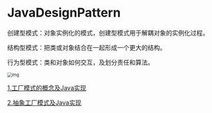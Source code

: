# JavaDesignPattern

创建型模式：对象实例化的模式，创建型模式用于解耦对象的实例化过程。

结构型模式：把类或对象结合在一起形成一个更大的结构。

行为型模式：类和对象如何交互，及划分责任和算法。

<img src="https://images2017.cnblogs.com/blog/401339/201709/401339-20170928225241215-295252070.png" alt="img" style="zoom:67%;" />



[1.工厂模式的概念及Java实现](https://github.com/VentureQ/JavaDesignPattern/blob/main/23%E7%A7%8D%E8%AE%BE%E8%AE%A1%E6%A8%A1%E5%BC%8F/%E5%B7%A5%E5%8E%82%E6%A8%A1%E5%BC%8F%E7%9A%84%E6%A6%82%E5%BF%B5%E5%8F%8AJava%E5%AE%9E%E7%8E%B0.md)

[2.抽象工厂模式及Java实现](https://github.com/VentureQ/JavaDesignPattern/blob/main/23%E7%A7%8D%E8%AE%BE%E8%AE%A1%E6%A8%A1%E5%BC%8F/%E6%8A%BD%E8%B1%A1%E5%B7%A5%E5%8E%82%E6%A8%A1%E5%BC%8F%E7%9A%84%E6%A6%82%E5%BF%B5%E5%8F%8AJava%E5%AE%9E%E7%8E%B0.md)